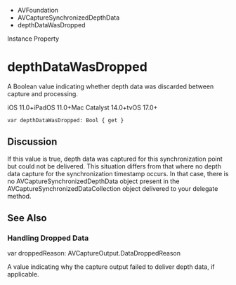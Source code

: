 

- AVFoundation
- AVCaptureSynchronizedDepthData
-  depthDataWasDropped 

Instance Property

# depthDataWasDropped

A Boolean value indicating whether depth data was discarded between capture and processing.

iOS 11.0+iPadOS 11.0+Mac Catalyst 14.0+tvOS 17.0+

``` source
var depthDataWasDropped: Bool { get }
```

## Discussion

If this value is true, depth data was captured for this synchronization point but could not be delivered. This situation differs from that where no depth data capture for the synchronization timestamp occurs. In that case, there is no AVCaptureSynchronizedDepthData object present in the AVCaptureSynchronizedDataCollection object delivered to your delegate method.

## See Also

### Handling Dropped Data

var droppedReason: AVCaptureOutput.DataDroppedReason

A value indicating why the capture output failed to deliver depth data, if applicable.

